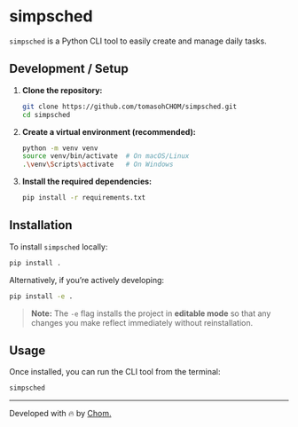 # simpsched

`simpsched` is a Python CLI tool to easily create and manage daily tasks.

## Development / Setup

1. **Clone the repository:**

   ```bash
   git clone https://github.com/tomasohCHOM/simpsched.git
   cd simpsched
   ```

2. **Create a virtual environment (recommended):**

   ```bash
   python -m venv venv
   source venv/bin/activate  # On macOS/Linux
   .\venv\Scripts\activate   # On Windows
   ```

3. **Install the required dependencies:**

   ```bash
   pip install -r requirements.txt
   ```

## Installation

To install `simpsched` locally:

```bash
pip install .
```

Alternatively, if you’re actively developing:

```bash
pip install -e .
```

> **Note:** The `-e` flag installs the project in **editable mode** so that any changes you make reflect immediately without reinstallation.

## Usage

Once installed, you can run the CLI tool from the terminal:

```bash
simpsched
```

---

Developed with 🔥 by [Chom.](https://github.com/tomasohCHOM)
